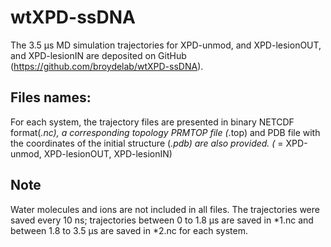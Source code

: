 # wtXPD-ssDNA
The 3.5 µs MD simulation trajectories for XPD-unmod, and XPD-lesionOUT, and XPD-lesionIN are
deposited on GitHub (https://github.com/broydelab/wtXPD-ssDNA). 

## Files names:
For each system, the trajectory files are presented in binary NETCDF format(*.nc), 
a corresponding topology PRMTOP file (*.top) and PDB file with the coordinates of the initial structure (*.pdb)
are also provided. (* = XPD-unmod, XPD-lesionOUT, XPD-lesionIN)

## Note 
Water molecules and ions are not included in all files. 
The trajectories were saved every 10 ns; trajectories between 0 to 1.8 µs are saved in *1.nc and 
between 1.8 to 3.5 µs are saved in *2.nc for each system. 
